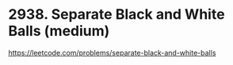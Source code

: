 # 2938. Separate Black and White Balls (medium)

https://leetcode.com/problems/separate-black-and-white-balls

